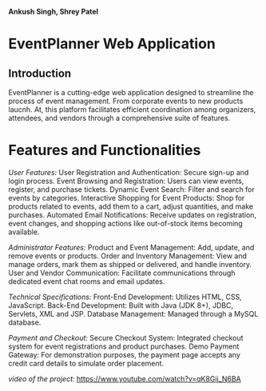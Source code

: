 **Ankush Singh, Shrey Patel**

# EventPlanner Web Application

## Introduction
EventPlanner is a cutting-edge web application designed to streamline the process of event management. 
From corporate events to new products laucnh. At, this platform facilitates efficient coordination among organizers,
 attendees, and vendors through a comprehensive suite of features.

# Features and Functionalities

*User Features:*
User Registration and Authentication: Secure sign-up and login process.
Event Browsing and Registration: Users can view events, register, and purchase tickets.
Dynamic Event Search: Filter and search for events by categories.
Interactive Shopping for Event Products: Shop for products related to events, add them to a cart, adjust quantities, and make purchases.
Automated Email Notifications: Receive updates on registration, event changes, and shopping actions like out-of-stock items becoming available.

*Administrator Features:*
Product and Event Management: Add, update, and remove events or products.
Order and Inventory Management: View and manage orders, mark them as shipped or delivered, and handle inventory.
User and Vendor Communication: Facilitate communications through dedicated event chat rooms and email updates.

*Technical Specifications:*
Front-End Development: Utilizes HTML, CSS, JavaScript.
Back-End Development: Built with Java (JDK 8+), JDBC, Servlets, XML and JSP.
Database Management: Managed through a  MySQL database.

*Payment and Checkout:*
Secure Checkout System: Integrated checkout system for event registrations and product purchases.
Demo Payment Gateway: For demonstration purposes, the payment page accepts any credit card details to simulate order placement.

*video of the project:* https://www.youtube.com/watch?v=qK8Gij_N6BA
